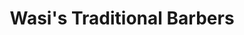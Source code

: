 ---
title: "Wasi's Traditional Barbers"
url: /chelmsford/wasis-traditional-barbers/
shop: hairdresser
---